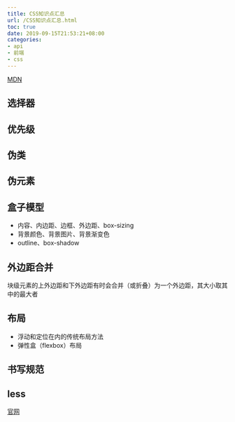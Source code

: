 ```yaml
---
title: CSS知识点汇总
url: /CSS知识点汇总.html
toc: true
date: 2019-09-15T21:53:21+08:00
categories:
- api
- 前端
- css
---
```


[MDN](https://developer.mozilla.org/zh-CN/docs/Web/CSS)

## 选择器

## 优先级

## 伪类

## 伪元素

## 盒子模型

- 内容、内边距、边框、外边距、box-sizing
- 背景颜色、背景图片、背景渐变色
- outline、box-shadow

## 外边距合并

块级元素的上外边距和下外边距有时会合并（或折叠）为一个外边距，其大小取其中的最大者

## 布局

- 浮动和定位在内的传统布局方法
- 弹性盒（flexbox）布局

## 书写规范

## less

[官网](http://lesscss.org)